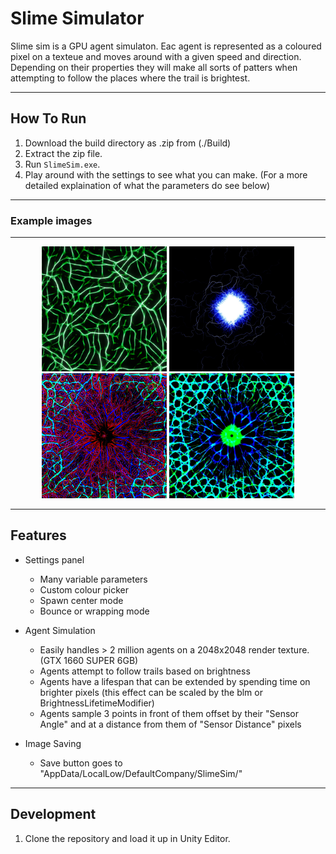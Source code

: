 
# Slime Simulator

Slime sim is a GPU agent simulaton. 
Eac agent is represented as a coloured pixel on a texteue and moves around with a given speed and direction.
Depending on their properties they will make all sorts of patters when attempting to follow the places where the trail is brightest.

---

## How To Run
1. Download the build directory as .zip from (./Build)
2. Extract the zip file.  
3. Run `SlimeSim.exe`.  
4. Play around with the settings to see what you can make. (For a more detailed explaination of what the parameters do see below)

---
### Example images
---
<p align="center">
  <img src="/Screenies/Image_000.png" width="200" />
  <img src="Screenies/Image_001.jpg" width="200" />
  <img src="Screenies/Image_002.jpg" width="200" />
  <img src="Screenies/Image_003.jpg" width="200" />
</p>

---

## Features
- Settings panel  
   - Many variable parameters
   - Custom colour picker
   - Spawn center mode
   - Bounce or wrapping mode

- Agent Simulation  
  - Easily handles > 2 million agents on a 2048x2048 render texture. (GTX 1660 SUPER 6GB) 
  - Agents attempt to follow trails based on brightness
  - Agents have a lifespan that can be extended by spending time on brighter pixels (this effect can be scaled by the blm or BrightnessLifetimeModifier)
  - Agents sample 3 points in front of them offset by their "Sensor Angle" and at a distance from them of "Sensor Distance" pixels

- Image Saving
  - Save button goes to "AppData/LocalLow/DefaultCompany/SlimeSim/"
---

## Development
1. Clone the repository and load it up in Unity Editor.
